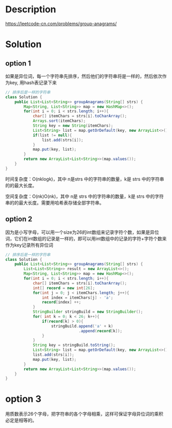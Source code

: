 # Description

https://leetcode-cn.com/problems/group-anagrams/

# Solution

## option 1

如果是异位词，每一个字符串先排序，然后他们的字符串将是一样的，然后依次作为key, 用hash表记录下来

```java
// 排序后是一样的字符串
class Solution {
    public List<List<String>> groupAnagrams(String[] strs) {
        Map<String, List<String>> map = new HashMap<>();
        for(int i = 0; i < strs.length; i++){
            char[] itemChars = strs[i].toCharArray();
            Arrays.sort(itemChars);
            String key = new String(itemChars);
            List<String> list = map.getOrDefault(key, new ArrayList<>());
            if(list != null){
                list.add(strs[i]);
            }
            map.put(key, list);
        }
        return new ArrayList<List<String>>(map.values());
    }
}
```

时间复杂度：O(nklogk)，其中 n是strs 中的字符串的数量，k是 strs 中的字符串的的最大长度。

空间复杂度：O(nk)O(nk)，其中 n是 strs 中的字符串的数量，k是 strs 中的字符串的的最大长度。需要用哈希表存储全部字符串。

## option 2

因为是小写字母，可以用一个size为26的int数组来记录字符个数，如果是异位词，它们在int数组的记录是一样的，即可以用int数组中的记录的字符+字符个数来作为key记录所有异位词

```java
// 排序后是一样的字符串
class Solution {
    public List<List<String>> groupAnagrams(String[] strs) {
        List<List<String>> result = new ArrayList<>();
        Map<String, List<String>> map = new HashMap<>();
        for(int i = 0; i < strs.length; i++){
            char[] itemChars = strs[i].toCharArray();
            int[] record = new int[26];
            for(int j = 0; j < itemChars.length; j++){
                int index = itemChars[j] - 'a';
                record[index] ++;
            }
            StringBuilder stringBuild = new StringBuilder();
            for( int k = 0; k < 26; k++){
                if(record[k] > 0){
                    stringBuild.append('a' + k)
                                .append(record[k]);
                }
            }
            String key = stringBuild.toString();
            List<String> list = map.getOrDefault(key, new ArrayList<>());
            list.add(strs[i]);
            map.put(key, list);
        }
        return new ArrayList<List<String>>(map.values());
    }
}
```

# option 3

用质数表示26个字母，把字符串的各个字母相乘，这样可保证字母异位词的乘积必定是相等的。